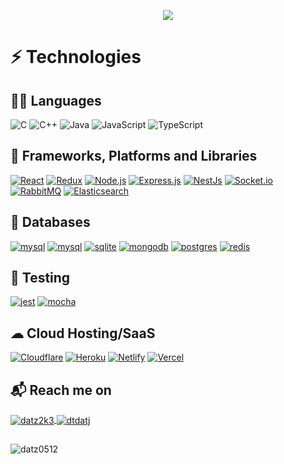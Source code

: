 <p align="center">
  <img src="https://readme-typing-svg.herokuapp.com?size=30&duration=3500&color=F71A00&background=FFFFFF00&lines=Hi+I'm+Do+Tien+Dat">
</p>

# ⚡ Technologies

## 👨‍💻 Languages

<p>
    <a><img alt="C" src="https://img.shields.io/badge/C-00599C?style=for-the-badge&logo=c&logoColor=white"></a>
    <a><img alt="C++" src="https://img.shields.io/badge/C%2B%2B-00599C?style=for-the-badge&logo=c%2B%2B&logoColor=white"></a>
    <a><img alt="Java" src="https://img.shields.io/badge/Java-ED8B00?style=for-the-badge&logo=openjdk&logoColor=white"></a>
    <a><img alt="JavaScript" src="https://img.shields.io/badge/JavaScript-F7DF1E?style=for-the-badge&logo=javascript&logoColor=black"></a>
    <a><img alt="TypeScript" src="https://img.shields.io/badge/TypeScript-007ACC?style=for-the-badge&logo=typescript&logoColor=white"></a>
</p>

## 🧰 Frameworks, Platforms and Libraries

<p>
    <a href="#"><img alt="React" src="https://img.shields.io/badge/React-20232A?style=for-the-badge&logo=react&logoColor=61DAFB"></a>
    <a href="#"><img alt="Redux" src="https://img.shields.io/badge/Redux-593D88?style=for-the-badge&logo=redux&logoColor=white"></a>
    <a href="#"><img alt="Node.js" src="https://img.shields.io/badge/Node.js-43853D?style=for-the-badge&logo=node.js&logoColor=white"></a>
    <a href="#"><img alt="Express.js" src="https://img.shields.io/badge/express.js-%23404d59.svg?style=for-the-badge&logo=express&logoColor=%2361DAFB"></a>
    <a href="#"><img alt="NestJs" src="https://img.shields.io/badge/nestjs-%23E0234E.svg?style=for-the-badge&logo=nestjs&logoColor=white"></a>
    <a href="#"><img alt="Socket.io" src="https://img.shields.io/badge/Socket.io-black?style=for-the-badge&logo=socket.io&badgeColor=010101"></a>
    <a href="#"><img alt="RabbitMQ" src="https://img.shields.io/badge/Rabbitmq-FF6600?style=for-the-badge&logo=rabbitmq&logoColor=white"></a>
    <a href="#"><img alt="Elasticsearch" src="https://img.shields.io/badge/-ElasticSearch-005571?style=for-the-badge&logo=elasticsearch"></a>
</p>

## 💾 Databases
  <a href="#"><img alt="mysql" src="https://img.shields.io/badge/MySQL-005C84?style=for-the-badge&logo=mysql&logoColor=white"></a>
  <a href="#"><img alt="mysql" src="https://img.shields.io/badge/Microsoft%20SQL%20Server-CC2927?style=for-the-badge&logo=microsoft%20sql%20server&logoColor=white"></a>
  <a href="#"><img alt="sqlite" src="https://img.shields.io/badge/SQLite-07405E?style=for-the-badge&logo=sqlite&logoColor=white"></a>
  <a href="#"><img alt="mongodb" src="https://img.shields.io/badge/MongoDB-4EA94B?style=for-the-badge&logo=mongodb&logoColor=white"></a>
  <a href="#"><img alt="postgres" src="https://img.shields.io/badge/postgres-%23316192.svg?style=for-the-badge&logo=postgresql&logoColor=white"></a>
  <a href="#"><img alt="redis" src="https://img.shields.io/badge/redis-%23DD0031.svg?style=for-the-badge&logo=redis&logoColor=white"></a>
  

## 🧪 Testing
  <a href="#"><img alt="jest" src="https://img.shields.io/badge/-jest-%23C21325?style=for-the-badge&logo=jest&logoColor=white"></a>
  <a href="#"><img alt="mocha" src="https://img.shields.io/badge/-mocha-%238D6748?style=for-the-badge&logo=mocha&logoColor=white"></a>
  


## ☁ Cloud Hosting/SaaS
  <a href="#"><img alt="Cloudflare" src="https://img.shields.io/badge/Cloudflare-F38020?style=for-the-badge&logo=Cloudflare&logoColor=white"></a>
  <a href="#"><img alt="Heroku" src="https://img.shields.io/badge/Heroku-430098?style=for-the-badge&logo=heroku&logoColor=white"></a>
  <a href="#"><img alt="Netlify" src="https://img.shields.io/badge/Netlify-00C7B7?style=for-the-badge&logo=netlify&logoColor=white"></a>
  <a href="#"><img alt="Vercel" src="https://img.shields.io/badge/Vercel-000000?style=for-the-badge&logo=vercel&logoColor=white"></a>
  

## 📬 Reach me on
<p align="left">
  <a target="blank" href="https://www.facebook.com/dtdatjj/" target="blank"><img align="center" src="https://img.shields.io/badge/Facebook-1877F2?style=for-the-badge&logo=facebook&logoColor=white" alt="datz2k3"/> </a>
  <a target="blank" href="mailto:datz0512@gmail.com" target="blank"><img align="center" src="https://img.shields.io/badge/Gmail-D14836?style=for-the-badge&logo=gmail&logoColor=white" alt="dtdatj"/> </a>
</p>

##
<p><img target="_blank" src="https://github-readme-stats.vercel.app/api/top-langs/?username=datz0512&layout=donut&theme=codeSTACKr" alt="datz0512"/></p>
